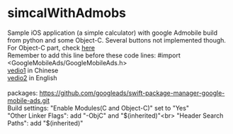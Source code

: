 simcalWithAdmobs
=
Sample iOS application (a simple calculator) with google Admobile build from python and some Object-C. Several buttons not implemented though.<br>
For Object-C part, check [here](https://gist.github.com/shirubei/65cb741eadd64a71d5e7cc3eaaf5567e)<br>
Remember to add this line before these code lines: #import <GoogleMobileAds/GoogleMobileAds.h><br>
[vedio1](https://www.youtube.com/watch?v=9V9kxHxaV0M) in Chinese<br>
[vedio2](https://www.youtube.com/watch?v=VnSFZZWnecI) in English<br>
<br>
packages: https://github.com/googleads/swift-package-manager-google-mobile-ads.git<br>
Build settings: "Enable Modules(C and Object-C)" set to "Yes"<br>
                "Other Linker Flags": add "-ObjC" and "$(inherited)"<br>
                "Header Search Paths": add "$(inherited)"
